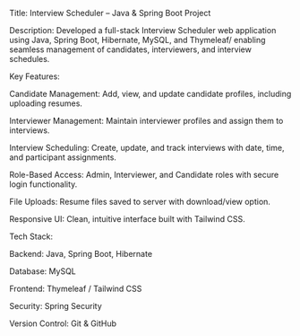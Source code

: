 Title: Interview Scheduler – Java & Spring Boot Project

Description:
Developed a full-stack Interview Scheduler web application using Java, Spring Boot, Hibernate, MySQL, and Thymeleaf/ enabling seamless management of candidates, interviewers, and interview schedules.

Key Features:

Candidate Management: Add, view, and update candidate profiles, including uploading resumes.

Interviewer Management: Maintain interviewer profiles and assign them to interviews.

Interview Scheduling: Create, update, and track interviews with date, time, and participant assignments.

Role-Based Access: Admin, Interviewer, and Candidate roles with secure login functionality.

File Uploads: Resume files saved to server with download/view option.

Responsive UI: Clean, intuitive interface built with Tailwind CSS.

Tech Stack:

Backend: Java, Spring Boot, Hibernate

Database: MySQL

Frontend: Thymeleaf /  Tailwind CSS

Security: Spring Security

Version Control: Git & GitHub
